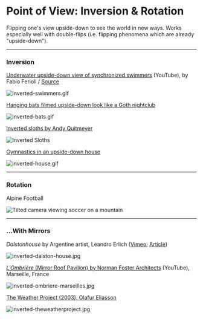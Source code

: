 # Point of View: Inversion & Rotation

Flipping one's view upside-down to see the world in new ways. Works especially well with double-flips (i.e. flipping phenomena which are already "upside-down"). 

---

### Inversion

[Underwater upside-down view of synchronized swimmers](https://www.youtube.com/watch?v=NhEvyXfGZfY) (YouTube), by Fabio Ferioli / [Source](https://x.com/Rainmaker1973/status/1821496576377762118)

![inverted-swimmers.gif](images/upside-down/inverted-swimmers.gif)

[Hanging bats filmed upside-down look like a Goth nightclub](https://www.youtube.com/watch?v=bS6KWNB5NEo)

![inverted-bats.gif](images/upside-down/inverted-bats.gif)

[Inverted sloths by Andy Quitmeyer](https://x.com/HikingHack/status/1524772008973770754)

![Inverted Sloths](images/upside-down/inverted-sloths.gif)

[Gymnastics in an upside-down house](https://www.youtube.com/shorts/l9g74jz_dEI)

![inverted-house.gif](images/upside-down/inverted-house.gif)

---

### Rotation

Alpine Football

![Tilted camera viewing soccer on a mountain](images/upside-down/pov_tilt_alpine_football.gif)

---

### ...With Mirrors

*Dalstonhouse* by Argentine artist, Leandro Erlich ([Vimeo](https://vimeo.com/236042664); [Article](https://www.dezeen.com/2013/06/26/dalston-house-by-leandro-erlich/))

![inverted-dalston-house.jpg](images/upside-down/inverted-dalston-house.jpg)


[*L'Ombrière* (Mirror Roof Pavilion) by Norman Foster Architects](https://www.youtube.com/watch?v=iaj_9NqpYMY) (YouTube), Marseille, France

![inverted-ombriere-marseilles.jpg](images/upside-down/inverted-ombriere-marseilles.jpg)

[The Weather Project (2003), Olafur Eliasson](https://www.youtube.com/watch?v=IsT9vEpfNq4)

![inverted-theweatherproject.jpg](images/upside-down/inverted-theweatherproject.jpg)


